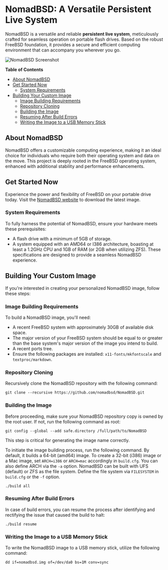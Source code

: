 # NomadBSD: A Versatile Persistent Live System

NomadBSD is a versatile and reliable **persistent live system**, meticulously crafted for seamless operation on portable flash drives. Based on the robust FreeBSD foundation, it provides a secure and efficient computing environment that can accompany you wherever you go.

![NomadBSD Screenshot](http://nomadbsd.org/screenshots/nomadbsd-131R-20221130.png)

**Table of Contents**
- [About NomadBSD](#about-nomadbsd)
- [Get Started Now](#get-started-now)
  - [System Requirements](#system-requirements)
- [Building Your Custom Image](#building-your-custom-image)
  - [Image Building Requirements](#image-building-requirements)
  - [Repository Cloning](#repository-cloning)
  - [Building the Image](#building-the-image)
  - [Resuming After Build Errors](#resuming-after-build-errors)
  - [Writing the Image to a USB Memory Stick](#writing-the-image-to-a-usb-memory-stick)

## About NomadBSD

NomadBSD offers a customizable computing experience, making it an ideal choice for individuals who require both their operating system and data on the move. This project is deeply rooted in the FreeBSD operating system, enhanced with additional stability and performance enhancements.

## Get Started Now

Experience the power and flexibility of FreeBSD on your portable drive today. Visit the [NomadBSD website](http://nomadbsd.org) to download the latest image.

### System Requirements

To fully harness the potential of NomadBSD, ensure your hardware meets these prerequisites:

- A flash drive with a minimum of 5GB of storage.
- A system equipped with an AMD64 or I386 architecture, boasting at least a 1.2GHz CPU and 1GB of RAM (or 2GB when utilizing ZFS). These specifications are designed to provide a seamless NomadBSD experience.

## Building Your Custom Image

If you're interested in creating your personalized NomadBSD image, follow these steps:

### Image Building Requirements

To build a NomadBSD image, you'll need:

- A recent FreeBSD system with approximately 30GB of available disk space.
- The major version of your FreeBSD system should be equal to or greater than the base system's major version of the image you intend to build.
- A recent ports tree.
- Ensure the following packages are installed: `x11-fonts/mkfontscale` and `textproc/markdown`.

### Repository Cloning

Recursively clone the NomadBSD repository with the following command:

```shell
git clone --recursive https://github.com/nomadbsd/NomadBSD.git
```

### Building the Image

Before proceeding, make sure your NomadBSD repository copy is owned by the root user. If not, run the following command as root:

```shell
git config --global --add safe.directory /full/path/to/NomadBSD
```

This step is critical for generating the image name correctly.

To initiate the image building process, run the following command. By default, it builds a 64-bit (amd64) image. To create a 32-bit (i386) image or a Mac image, set `ARCH=i386` or `ARCH=mac` accordingly in `build.cfg`. You can also define ARCH via the `-a` option. NomadBSD can be built with UFS (default) or ZFS as the file system. Define the file system via `FILESYSTEM` in `build.cfg` or the `-f` option.

```shell
./build all
```

### Resuming After Build Errors

In case of build errors, you can resume the process after identifying and rectifying the issue that caused the build to halt:

```shell
./build resume
```

### Writing the Image to a USB Memory Stick

To write the NomadBSD image to a USB memory stick, utilize the following command:

```shell
dd if=nomadbsd.img of=/dev/da0 bs=1M conv=sync
```
